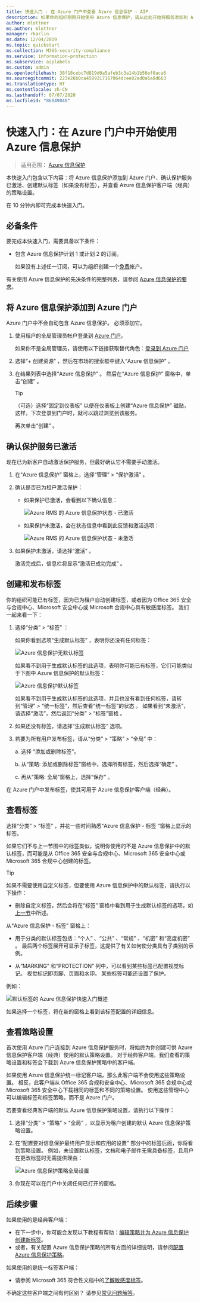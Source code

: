 ```yaml
---
title: 快速入门 - 在 Azure 门户中查看 Azure 信息保护 - AIP
description: 如果你的组织刚刚开始使用 Azure 信息保护，请从此处开始将服务添加到 Azure 门户，确认已激活保护服务并发布标签和策略设置。
author: mlottner
ms.author: mlottner
manager: rkarlin
ms.date: 12/04/2019
ms.topic: quickstart
ms.collection: M365-security-compliance
ms.service: information-protection
ms.subservice: aiplabels
ms.custom: admin
ms.openlocfilehash: 38f18cebc7d819d0a5afeb3c3a14b1b56ef0aca6
ms.sourcegitcommit: 223e26b0ca4589317167064dcee82ad0a6a8d663
ms.translationtype: HT
ms.contentlocale: zh-CN
ms.lasthandoff: 07/07/2020
ms.locfileid: "86049048"
---
```

# <a name="quickstart-get-started-with-azure-information-protection-in-the-azure-portal"></a>快速入门：在 Azure 门户中开始使用 Azure 信息保护

>适用范围：  [Azure 信息保护](https://azure.microsoft.com/pricing/details/information-protection)

本快速入门包含以下内容：将 Azure 信息保护添加到 Azure 门户、确认保护服务已激活、创建默认标签（如果没有标签），并查看 Azure 信息保护客户端（经典）的策略设置。

在 10 分钟内即可完成本快速入门。

## <a name="prerequisites"></a>必备条件

要完成本快速入门，需要具备以下条件：

- 包含 Azure 信息保护计划 1 或计划 2 的订阅。
    
    如果没有上述任一订阅，可以为组织创建一个[免费](https://admin.microsoft.com/Signup/Signup.aspx?OfferId=87dd2714-d452-48a0-a809-d2f58c4f68b7)帐户。

有关使用 Azure 信息保护的先决条件的完整列表，请参阅 [Azure 信息保护的要求](requirements.md)。

## <a name="add-azure-information-protection-to-the-azure-portal"></a>将 Azure 信息保护添加到 Azure 门户

Azure 门户中不会自动包含 Azure 信息保护。 必须添加它。

1. 使用租户的全局管理员帐户登录到 [Azure 门户](https://portal.azure.com)。 
    
    如果你不是全局管理员，请使用以下链接获取替代角色：[登录到 Azure 门户](configure-policy.md#signing-in-to-the-azure-portal)

2. 选择“+ 创建资源”  ，然后在市场的搜索框中键入“Azure 信息保护”  。 
    
3. 在结果列表中选择“Azure 信息保护”  。 然后在“Azure 信息保护”  窗格中，单击“创建”  。
    
    > [!TIP] 
    > （可选）选择“固定到仪表板”  以便在仪表板上创建“Azure 信息保护”  磁贴，这样，下次登录到门户时，就可以跳过浏览到该服务。
    
    再次单击“创建”  。

## <a name="confirm-the-protection-service-is-activated"></a>确认保护服务已激活

现在已为新客户自动激活保护服务，但最好确认它不需要手动激活。 

1. 在“Azure 信息保护”  窗格上，选择“管理”   > “保护激活”  。

2. 确认是否已为租户激活保护： 
    
    - 如果保护已激活，会看到以下确认信息：
        
        ![Azure RMS 的 Azure 信息保护状态 - 已激活](./media/info-protect-azurerms-activated.png)
        
    - 如果保护未激活，会在状态信息中看到此反馈和激活选项：
        
        ![Azure RMS 的 Azure 信息保护状态 - 未激活](./media/info-protect-azurerms-deactivated.png)

3. 如果保护未激活，请选择“激活”  。 

    激活完成后，信息栏将显示“激活已成功完成”  。

## <a name="create-and-publish-labels"></a>创建和发布标签

你的组织可能已有标签，因为已为租户自动创建标签，或者因为 Office 365 安全与合规中心、Microsoft 安全中心或 Microsoft 合规中心具有敏感度标签。 我们一起来看一下：

1. 选择“分类”   > “标签”  ：
    
    如果你看到选项“生成默认标签”  ，表明你还没有任何标签：
    
     ![Azure 信息保护无默认标签](./media/info-protect-nodefaultlabels.png)
    
    如果看不到用于生成默认标签的此选项，表明你可能已有标签，它们可能类似于下图中 Azure 信息保护的默认标签：
    
    ![Azure 信息保护默认标签](./media/info-protect-defaultlabels.png)
    
    如果看不到用于生成默认标签的此选项，并且也没有看到任何标签，请转到“管理” > “统一标签”，然后查看“统一标签”的状态    。 如果看到“未激活”，请选择“激活”，然后返回“分类” > “标签”窗格     。

2. 如果还没有标签，请选择“生成默认标签”  选项。

4. 若要为所有用户发布标签，请从“分类”   > “策略”   > “全局”  中：
    
    a. 选择  “添加或删除标签”。
    
    b. 从“策略:  添加或删除标签”窗格中，选择所有标签，然后选择“确定”  。
    
    c. 再从“策略:  全局”窗格上，选择“保存”  。

在 Azure 门户中发布标签，使其可用于 Azure 信息保护客户端（经典）。

## <a name="view-your-labels"></a>查看标签

选择“分类”   > “标签”  ，并花一些时间熟悉“Azure 信息保护 - 标签  ”窗格上显示的标签。

如果它们不与上一节图中的标签类似，说明你使用的不是 Azure 信息保护中的默认标签，而可能是从 Office 365 安全与合规中心、Microsoft 365 安全中心或 Microsoft 365 合规中心创建的标签。

> [!TIP]
> 如果不需要使用自定义标签，但要使用 Azure 信息保护中的默认标签，请执行以下操作： 
> - 删除自定义标签，然后会将在“标签”  窗格中看到用于生成默认标签的选项，如[上一节](#create-and-publish-labels)中所述。 

从“Azure 信息保护 - 标签”  窗格上：

- 用于分类的默认标签包括：“个人”  、“公共”  、“常规”  、“机密”  和“高度机密”  。 最后两个标签展开可显示子标签，这提供了有关如何使分类具有子类别的示例。

- 从“MARKING”  和“PROTECTION”  列中，可以看到某些标签已配置视觉标记。 视觉标记即页脚、页眉和水印。 某些标签可能还设置了保护。 

例如： 

![默认标签的 Azure 信息保护快速入门概述](./media/info-protect-policy-default-labelsv2.png)

如果选择一个标签，将在新的窗格上看到该标签配置的详细信息。

## <a name="view-your-policy-settings"></a>查看策略设置

首次使用 Azure 门户连接到 Azure 信息保护服务时，将始终为你创建可供 Azure 信息保护客户端（经典）使用的默认策略设置。 对于经典客户端，我们查看的策略设置和标签会下载到 Azure 信息保护策略中的客户端。

如果使用 Azure 信息保护统一标记客户端，那么此客户端不会使用这些策略设置。 相反，此客户端从 Office 365 合规和安全中心、Microsoft 365 合规中心或 Microsoft 365 安全中心下载相同的标签和不同的策略设置。 使用这些管理中心可以编辑标签和标签策略，而不是 Azure 门户。

若要查看经典客户端的默认 Azure 信息保护策略设置，请执行以下操作：

1. 选择“分类”   > “策略”   > “全局”  ，以显示为租户创建的默认 Azure 信息保护策略设置。
    
2. 在“配置要对信息保护最终用户显示和应用的设置”  部分中的标签后面，你将看到策略设置。 例如，未设置默认标签，文档和电子邮件无需具备标签，且用户在更改标签时无需提供理由：
    
    ![Azure 信息保护策略全局设置](./media/defaultsettings-aip.png)

3. 你现在可以在门户中关闭任何已打开的窗格。

## <a name="next-steps"></a>后续步骤

如果使用的是经典客户端：

- 在下一步中，你可能会发现以下教程有帮助：[编辑策略并为 Azure 信息保护创建新标签](infoprotect-quick-start-tutorial.md)。
- 或者，有关配置 Azure 信息保护策略的所有方面的详细说明，请参阅[配置 Azure 信息保护策略](configure-policy.md)。

如果使用的是统一标签客户端：

- 请参阅 Microsoft 365 符合性文档中的[了解敏感度标签](/microsoft-365/compliance/sensitivity-labels)。

不确定这些客户端之间有何区别？ 请参见[常见问题解答](faqs.md#whats-the-difference-between-the-azure-information-protection-classic-and-unified-labeling-clients)。
